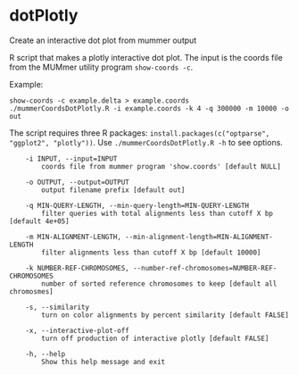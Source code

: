 # dotPlotly
Create an interactive dot plot from mummer output

R script that makes a plotly interactive dot plot. The input is the coords file from the MUMmer utility program `show-coords -c`.

Example:
```
show-coords -c example.delta > example.coords
./mummerCoordsDotPlotly.R -i example.coords -k 4 -q 300000 -m 10000 -o out
```

The script requires three R packages: `install.packages(c("optparse", "ggplot2", "plotly"))`. 
Use `./mummerCoordsDotPlotly.R -h` to see options.

```
	-i INPUT, --input=INPUT
		coords file from mummer program 'show.coords' [default NULL]

	-o OUTPUT, --output=OUTPUT
		output filename prefix [default out]

	-q MIN-QUERY-LENGTH, --min-query-length=MIN-QUERY-LENGTH
		filter queries with total alignments less than cutoff X bp [default 4e+05]

	-m MIN-ALIGNMENT-LENGTH, --min-alignment-length=MIN-ALIGNMENT-LENGTH
		filter alignments less than cutoff X bp [default 10000]

	-k NUMBER-REF-CHROMOSOMES, --number-ref-chromosomes=NUMBER-REF-CHROMOSOMES
		number of sorted reference chromosomes to keep [default all chromosmes]

	-s, --similarity
		turn on color alignments by percent similarity [default FALSE]

	-x, --interactive-plot-off
		turn off production of interactive plotly [default FALSE]

	-h, --help
		Show this help message and exit
```